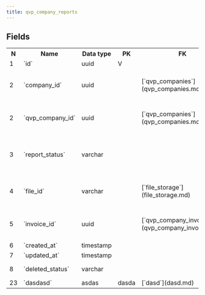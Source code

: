 ```yaml
---
title: qvp_company_reports 
---
```


## Fields

<table style="width: 100%">
    <colgroup>
       <col span="1" style="width: 3%;"/>
       <col span="1" style="width: 12%;"/>
       <col span="1" style="width: 10%;"/>
       <col span="1" style="width: 3%;"/>
       <col span="1" style="width: 12%;"/>
       <col span="1" style="width: 60%;"/>
    </colgroup>
  <tr>
    <th>N</th>
    <th>Name</th>
    <th>Data type</th>
    <th>PK</th>
    <th>FK</th>
    <th>Description</th>
  </tr>
<tr><td>1</td><td>`id`</td><td>uuid</td><td>V</td><td></td><td>autogen</td></tr>
<tr><td>2</td><td>`company_id`</td><td>uuid</td><td></td><td>[`qvp_companies`](qvp_companies.md)</td><td>QVP service provider company</td></tr>
<tr><td>2</td><td>`qvp_company_id`</td><td>uuid</td><td></td><td>[`qvp_companies`](qvp_companies.md)</td><td>QVP service provider company</td></tr>
<tr><td>3</td><td>`report_status`</td><td>varchar</td><td></td><td></td><td>Status of the report. One of: accepted, waiting.</td></tr>
<tr><td>4</td><td>`file_id`</td><td>varchar</td><td></td><td>[`file_storage`](file_storage.md)</td><td>A reference to file_storage table.</td></tr>
<tr><td>5</td><td>`invoice_id`</td><td>uuid</td><td></td><td>[`qvp_company_invoices`](qvp_company_invoices.md)</td><td>An invoice that this report is attached to.</td></tr>
<tr><td>6</td><td>`created_at`</td><td>timestamp</td><td></td><td></td><td></td></tr>
<tr><td>7</td><td>`updated_at`</td><td>timestamp</td><td></td><td></td><td></td></tr>
<tr><td>8</td><td>`deleted_status`</td><td>varchar</td><td></td><td></td><td>ACTIVE, DELETED</td></tr>
<tr><td>23</td><td>`dasdasd`</td><td>asdas</td><td>dasda</td><td>[`dasd`](dasd.md)</td><td></td></tr>

</table>